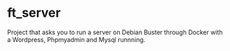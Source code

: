 # ft_server
Project that asks you to run a server on Debian Buster through Docker with a Wordpress, Phpmyadmin and Mysql runnning.
